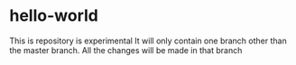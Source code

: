 # hello-world
This is repository is experimental
It will only contain one branch other than the master branch. All the changes will be made in that branch
